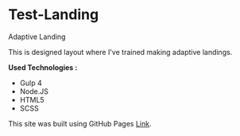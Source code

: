 # Test-Landing
Adaptive Landing

This is designed layout where I've trained making adaptive landings.

**Used Technologies :**
- Gulp 4
- Node.JS
- HTML5
- SCSS

This site was built using GitHub Pages [Link](https://coyjiv.github.io/Test-Landing/).
